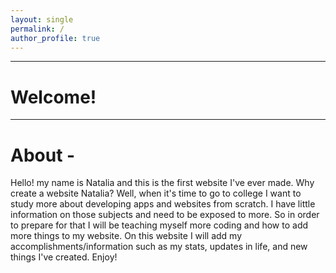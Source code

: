 ```yaml
---
layout: single
permalink: / 
author_profile: true
---
```


------------------
# Welcome!
------------------
# About - 


Hello! my name is Natalia and this is the first website I've ever made. Why create a website Natalia? Well, when it's time to go to college 
I want to study more about developing apps and websites from scratch. I have little information on those subjects and need to be exposed to more. So in order to prepare for that I will be teaching myself more coding and how to add more things to my website. On this website I will add my accomplishments/information such as my stats, updates in life, and new things I've created. Enjoy! 

